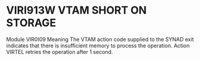 # VIRI913W VTAM SHORT ON STORAGE
Module
    VIR0I09
Meaning
    The VTAM action code supplied to the SYNAD exit indicates that there is insufficient memory to process the operation.
Action
    VIRTEL retries the operation after 1 second.
